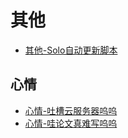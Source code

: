 # 其他

* [其他-Solo自动更新脚本](./2020-05/2020-05-31/其他-Solo自动更新脚本.md)


## 心情
* [心情-吐槽云服务器呜呜](./2020-06-15/心情-吐槽云服务器呜呜.md)
* [心情-哇论文真难写呜呜](./2020-06-19/心情-哇论文真难写呜呜.md)